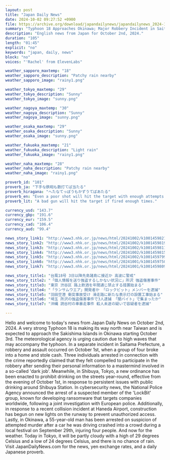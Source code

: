 ```yaml
---
layout: post
title: "Japan Daily News"
date: 2024-10-02 09:27:52 +0900
file: https://archive.org/download/japandailynews/japandailynews_2024-10-02.mp3
summary: "Typhoon 18 Approaches Okinawa; Major Robbery Incident in Saitama, & more…"
description: "English news from Japan for October 2nd, 2024."
duration: "105"
length: "01:45"
explicit: "no"
keywords: "japan, daily, news"
block: "no"
voices: "'Rachel' from ElevenLabs"

weather_sapporo_maxtemp: "18"
weather_sapporo_description: "Patchy rain nearby"
weather_sapporo_image: "rainy1.png"

weather_tokyo_maxtemp: "29"
weather_tokyo_description: "Sunny"
weather_tokyo_image: "sunny.png"

weather_nagoya_maxtemp: "30"
weather_nagoya_description: "Sunny"
weather_nagoya_image: "sunny.png"

weather_osaka_maxtemp: "29"
weather_osaka_description: "Sunny"
weather_osaka_image: "sunny.png"

weather_fukuoka_maxtemp: "21"
weather_fukuoka_description: "Light rain"
weather_fukuoka_image: "rainy1.png"

weather_naha_maxtemp: "28"
weather_naha_description: "Patchy rain nearby"
weather_naha_image: "rainy1.png"

proverb_id: "101"
proverb_ja: "下手な鉄砲も数打てば当たる"
proverb_hiragana: "へたなてっぽうもかずうてばあたる"
proverb_en: "Even a poor shot will hit the target with enough attempts."
proverb_lit: "A bad gun will hit the target if fired enough times."

currency_usd: "143.7"
currency_gbp: "191.6"
currency_eur: "159.5"
currency_cad: "106.4"
currency_aud: "99.4"

news_story_link1: "http://www3.nhk.or.jp/news/html/20241002/k10014598211000.html"
news_story_link2: "http://www3.nhk.or.jp/news/html/20241002/k10014598191000.html"
news_story_link3: "http://www3.nhk.or.jp/news/html/20241002/k10014598111000.html"
news_story_link4: "http://www3.nhk.or.jp/news/html/20241002/k10014598151000.html"
news_story_link5: "http://www3.nhk.or.jp/news/html/20241002/k10014597991000.html"
news_story_link6: "http://www3.nhk.or.jp/news/html/20241001/k10014597501000.html"
news_story_link7: "http://www3.nhk.or.jp/news/html/20241001/k10014598091000.html"

news_story_title1: "台風18号 3日以降先島諸島に接近か 高波に警戒"
news_story_title2: "「個人情報を送り強盗するしかない状況に」所沢 強盗傷害事件"
news_story_title3: "東京 渋谷区 路上飲酒を年間通じ禁止する措置始まる"
news_story_title4: "「ランサムウエア」開発者か 「ロックビット」メンバーを逮捕"
news_story_title5: "羽田空港 衝突事故受け 滑走路に新たな表示灯の設置工事始まる"
news_story_title6: "埼玉 所沢の強盗傷害事件で3人逮捕 「闇バイト」で集まったか"
news_story_title7: "沖縄 読谷村の車暴走事件 殺人未遂の疑いで容疑者を逮捕"

---
```


Hello and welcome to today's news from Japan Daily News on October 2nd, 2024. A very strong Typhoon 18 is making its way north near Taiwan and is expected to approach the Sakishima Islands in Okinawa starting October 3rd. The meteorological agency is urging caution due to high waves that may accompany the typhoon. In a separate incident in Saitama Prefecture, a robbery and assault occurred on October 1st, when a group of four broke into a home and stole cash. Three individuals arrested in connection with the crime reportedly claimed that they felt compelled to participate in the robbery after sending their personal information to a mastermind involved in a so-called 'dark job'. Meanwhile, in Shibuya, Tokyo, a new ordinance has been enacted to prohibit drinking on the streets year-round, effective from the evening of October 1st, in response to persistent issues with public drinking around Shibuya Station. In cybersecurity news, the National Police Agency announced the arrest of a suspected member of the 'LockBit' group, known for developing ransomware that targets companies worldwide, following a joint investigation with European police. Additionally, in response to a recent collision incident at Haneda Airport, construction has begun on new lights on the runway to prevent unauthorized access. Lastly, in Okinawa, a 55-year-old man has been arrested on suspicion of attempted murder after a car he was driving crashed into a crowd during a local festival on September 29th, injuring four people. And now for the weather. Today in Tokyo, it will be partly cloudy with a high of 29 degrees Celsius and a low of 24 degrees Celsius, and there is no chance of rain.  Visit JapanDailyNews.com for the news, yen exchange rates, and a daily Japanese proverb.
